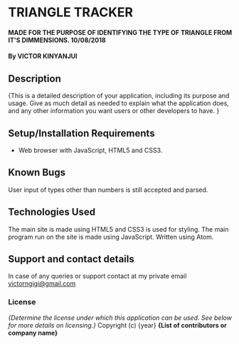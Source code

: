 # TRIANGLE TRACKER
#### MADE FOR THE PURPOSE OF IDENTIFYING THE TYPE OF TRIANGLE FROM IT'S DIMMENSIONS. 10/08/2018
#### By **VICTOR KINYANJUI**
## Description
{This is a detailed description of your application, including its purpose and usage.  Give as much detail as needed to explain what the application does, and any other information you want users or other developers to have. }
## Setup/Installation Requirements
* Web browser with JavaScript, HTML5 and CSS3.
## Known Bugs
User input of types other than numbers is still accepted and parsed.
## Technologies Used
The main site is made using HTML5 and CSS3 is used for styling.
The main program run on the site is made using JavaScript.
Written using Atom.
## Support and contact details
In case of any queries or support contact at my private email victorngigi@gmail.com
### License
*{Determine the license under which this application can be used.  See below for more details on licensing.}*
Copyright (c) {year} **{List of contributors or company name}**
